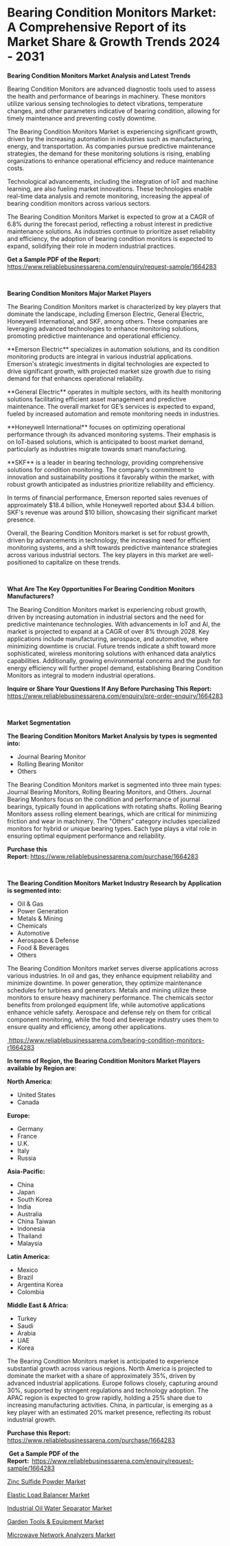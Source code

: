 <p><h1>Bearing Condition Monitors Market: A Comprehensive Report of its Market Share & Growth Trends 2024 - 2031</h1></p><p><strong>Bearing Condition Monitors Market Analysis and Latest Trends</strong></p>
<p><p>Bearing Condition Monitors are advanced diagnostic tools used to assess the health and performance of bearings in machinery. These monitors utilize various sensing technologies to detect vibrations, temperature changes, and other parameters indicative of bearing condition, allowing for timely maintenance and preventing costly downtime.</p><p>The Bearing Condition Monitors Market is experiencing significant growth, driven by the increasing automation in industries such as manufacturing, energy, and transportation. As companies pursue predictive maintenance strategies, the demand for these monitoring solutions is rising, enabling organizations to enhance operational efficiency and reduce maintenance costs. </p><p>Technological advancements, including the integration of IoT and machine learning, are also fueling market innovations. These technologies enable real-time data analysis and remote monitoring, increasing the appeal of bearing condition monitors across various sectors.</p><p>The Bearing Condition Monitors Market is expected to grow at a CAGR of 6.8% during the forecast period, reflecting a robust interest in predictive maintenance solutions. As industries continue to prioritize asset reliability and efficiency, the adoption of bearing condition monitors is expected to expand, solidifying their role in modern industrial practices.</p></p>
<p><strong>Get a Sample PDF of the Report:&nbsp;</strong> <a href="https://www.reliablebusinessarena.com/enquiry/request-sample/1664283?utm_campaign=1990&utm_medium=2&utm_source=Github&utm_content=ia&utm_term=27122024&utm_id=bearing-condition-monitors">https://www.reliablebusinessarena.com/enquiry/request-sample/1664283</a></p>
<p>&nbsp;</p>
<p><strong>Bearing Condition Monitors Major Market Players</strong></p>
<p><p>The Bearing Condition Monitors market is characterized by key players that dominate the landscape, including Emerson Electric, General Electric, Honeywell International, and SKF, among others. These companies are leveraging advanced technologies to enhance monitoring solutions, promoting predictive maintenance and operational efficiency.</p><p>**Emerson Electric** specializes in automation solutions, and its condition monitoring products are integral in various industrial applications. Emerson's strategic investments in digital technologies are expected to drive significant growth, with projected market size growth due to rising demand for that enhances operational reliability.</p><p>**General Electric** operates in multiple sectors, with its health monitoring solutions facilitating efficient asset management and predictive maintenance. The overall market for GE’s services is expected to expand, fueled by increased automation and remote monitoring needs in industries.</p><p>**Honeywell International** focuses on optimizing operational performance through its advanced monitoring systems. Their emphasis is on IoT-based solutions, which is anticipated to boost market demand, particularly as industries migrate towards smart manufacturing.</p><p>**SKF** is a leader in bearing technology, providing comprehensive solutions for condition monitoring. The company's commitment to innovation and sustainability positions it favorably within the market, with robust growth anticipated as industries prioritize reliability and efficiency.</p><p>In terms of financial performance, Emerson reported sales revenues of approximately $18.4 billion, while Honeywell reported about $34.4 billion. SKF's revenue was around $10 billion, showcasing their significant market presence. </p><p>Overall, the Bearing Condition Monitors market is set for robust growth, driven by advancements in technology, the increasing need for efficient monitoring systems, and a shift towards predictive maintenance strategies across various industrial sectors. The key players in this market are well-positioned to capitalize on these trends.</p></p>
<p>&nbsp;</p>
<p><strong>What Are The Key Opportunities For Bearing Condition Monitors Manufacturers?</strong></p>
<p><p>The Bearing Condition Monitors market is experiencing robust growth, driven by increasing automation in industrial sectors and the need for predictive maintenance technologies. With advancements in IoT and AI, the market is projected to expand at a CAGR of over 8% through 2028. Key applications include manufacturing, aerospace, and automotive, where minimizing downtime is crucial. Future trends indicate a shift toward more sophisticated, wireless monitoring solutions with enhanced data analytics capabilities. Additionally, growing environmental concerns and the push for energy efficiency will further propel demand, establishing Bearing Condition Monitors as integral to modern industrial operations.</p></p>
<p><strong>Inquire or Share Your Questions If Any Before Purchasing This Report:</strong> <a href="https://www.reliablebusinessarena.com/enquiry/pre-order-enquiry/1664283?utm_campaign=1990&utm_medium=2&utm_source=Github&utm_content=ia&utm_term=27122024&utm_id=bearing-condition-monitors">https://www.reliablebusinessarena.com/enquiry/pre-order-enquiry/1664283</a></p>
<p>&nbsp;</p>
<p><strong>Market Segmentation</strong></p>
<p><strong>The Bearing Condition Monitors Market Analysis by types is segmented into:</strong></p>
<p><ul><li>Journal Bearing Monitor</li><li>Rolling Bearing Monitor</li><li>Others</li></ul></p>
<p><p>The Bearing Condition Monitors market is segmented into three main types: Journal Bearing Monitors, Rolling Bearing Monitors, and Others. Journal Bearing Monitors focus on the condition and performance of journal bearings, typically found in applications with rotating shafts. Rolling Bearing Monitors assess rolling element bearings, which are critical for minimizing friction and wear in machinery. The "Others" category includes specialized monitors for hybrid or unique bearing types. Each type plays a vital role in ensuring optimal equipment performance and reliability.</p></p>
<p><strong>Purchase this Report:&nbsp;</strong><a href="https://www.reliablebusinessarena.com/purchase/1664283?utm_campaign=1990&utm_medium=2&utm_source=Github&utm_content=ia&utm_term=27122024&utm_id=bearing-condition-monitors">https://www.reliablebusinessarena.com/purchase/1664283</a></p>
<p>&nbsp;</p>
<p><strong>The Bearing Condition Monitors Market Industry Research by Application is segmented into:</strong></p>
<p><ul><li>Oil & Gas</li><li>Power Generation</li><li>Metals & Mining</li><li>Chemicals</li><li>Automotive</li><li>Aerospace & Defense</li><li>Food & Beverages</li><li>Others</li></ul></p>
<p><p>The Bearing Condition Monitors market serves diverse applications across various industries. In oil and gas, they enhance equipment reliability and minimize downtime. In power generation, they optimize maintenance schedules for turbines and generators. Metals and mining utilize these monitors to ensure heavy machinery performance. The chemicals sector benefits from prolonged equipment life, while automotive applications enhance vehicle safety. Aerospace and defense rely on them for critical component monitoring, while the food and beverage industry uses them to ensure quality and efficiency, among other applications.</p></p>
<p><a href="https://www.reliablebusinessarena.com/bearing-condition-monitors-r1664283?utm_campaign=1990&utm_medium=2&utm_source=Github&utm_content=ia&utm_term=27122024&utm_id=bearing-condition-monitors">&nbsp;https://www.reliablebusinessarena.com/bearing-condition-monitors-r1664283</a></p>
<p><strong>In terms of Region, the Bearing Condition Monitors Market Players available by Region are:</strong></p>
<p>
    <p> <strong> North America: </strong>
        <ul>
            <li>United States</li>
            <li>Canada</li>
        </ul>
        </p> 
    <p> <strong> Europe: </strong>
        <ul>
            <li>Germany</li>
            <li>France</li>
            <li>U.K.</li>
            <li>Italy</li>
            <li>Russia</li>
        </ul>
        </p> 
    <p> <strong> Asia-Pacific: </strong>
        <ul>
            <li>China</li>
            <li>Japan</li>
            <li>South Korea</li>
            <li>India</li>
            <li>Australia</li>
            <li>China Taiwan</li>
            <li>Indonesia</li>
            <li>Thailand</li>
            <li>Malaysia</li>
        </ul>
        </p> 
    <p> <strong> Latin America: </strong>
        <ul>
            <li>Mexico</li>
            <li>Brazil</li>
            <li>Argentina Korea</li>
            <li>Colombia</li>
        </ul>
        </p> 
    <p> <strong> Middle East & Africa: </strong>
        <ul>
            <li>Turkey</li>
            <li>Saudi</li>
            <li>Arabia</li>
            <li>UAE</li>
            <li>Korea</li>
        </ul>
    </p>
    </p>
<p><p>The Bearing Condition Monitors market is anticipated to experience substantial growth across various regions. North America is projected to dominate the market with a share of approximately 35%, driven by advanced industrial applications. Europe follows closely, capturing around 30%, supported by stringent regulations and technology adoption. The APAC region is expected to grow rapidly, holding a 25% share due to increasing manufacturing activities. China, in particular, is emerging as a key player with an estimated 20% market presence, reflecting its robust industrial growth.</p></p>
<p><strong>Purchase this Report: </strong><a href="https://www.reliablebusinessarena.com/purchase/1664283?utm_campaign=1990&utm_medium=2&utm_source=Github&utm_content=ia&utm_term=27122024&utm_id=bearing-condition-monitors">https://www.reliablebusinessarena.com/purchase/1664283</a></p>
<p>&nbsp;<strong>Get a Sample PDF of the Report:&nbsp;&nbsp;</strong><a href="https://www.reliablebusinessarena.com/enquiry/request-sample/1664283?utm_campaign=1990&utm_medium=2&utm_source=Github&utm_content=ia&utm_term=27122024&utm_id=bearing-condition-monitors">https://www.reliablebusinessarena.com/enquiry/request-sample/1664283</a></p>
<p><strong></strong></p>
<p><p><a href="https://www.linkedin.com/pulse/examining-zinc-sulfide-powder-market-globally-latest-trends-6zyuf?utm_campaign=1990&utm_medium=2&utm_source=Github&utm_content=ia&utm_term=27122024&utm_id=bearing-condition-monitors">Zinc Sulfide Powder Market</a></p><p><a href="https://www.linkedin.com/pulse/elastic-load-balancer-market2024-2031-industry-insights-investment-kouef?utm_campaign=1990&utm_medium=2&utm_source=Github&utm_content=ia&utm_term=27122024&utm_id=bearing-condition-monitors">Elastic Load Balancer Market</a></p><p><a href="https://www.linkedin.com/pulse/comprehensive-overview-industrial-oil-water-separator-6ji9e?utm_campaign=1990&utm_medium=2&utm_source=Github&utm_content=ia&utm_term=27122024&utm_id=bearing-condition-monitors">Industrial Oil Water Separator Market</a></p><p><a href="https://www.linkedin.com/pulse/p-factrackr-ho6he?utm_campaign=1990&utm_medium=2&utm_source=Github&utm_content=ia&utm_term=27122024&utm_id=bearing-condition-monitors">Garden Tools & Equipment Market</a></p><p><a href="https://www.linkedin.com/pulse/delving-growth-market-microwave-network-analyzers-expected-89-o51jf?utm_campaign=1990&utm_medium=2&utm_source=Github&utm_content=ia&utm_term=27122024&utm_id=bearing-condition-monitors">Microwave Network Analyzers Market</a></p></p>